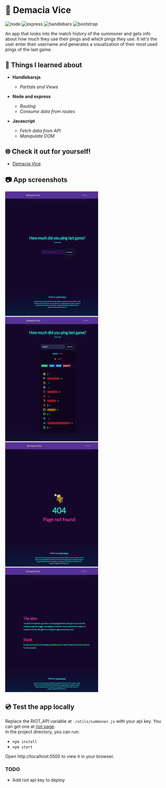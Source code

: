 # 🌴 Demacia Vice 
<img src="https://img.shields.io/badge/Node.js-43853D?style=for-the-badge&logo=node.js&logoColor=white" alt="node" style="max-width: 100%;"> <img src="https://img.shields.io/badge/Express-000000?style=for-the-badge&logo=express&logoColor=white" alt="express" style="max-width: 100%;"> <img src="https://img.shields.io/badge/handlebars-AF4B0C?style=for-the-badge&logo=handlebarsdotjs&logoColor=white" alt="handlebars" style="max-width: 100%;"> <img src="https://img.shields.io/badge/Bootstrap-563D7C?style=for-the-badge&logo=bootstrap&logoColor=white" alt="bootstrap" style="max-width: 100%;">

An app that looks into the match history of the summoner and gets info about how much they use their pings and which pings they use. It let's the user enter their username and generates a visualization of their most used pings of the last game. 

## 🚀 Things I learned about
- **Handlebarsjs**

  - *Partials and Views*

- **Node and express**

  - *Routing*
  - *Consume data from routes*
  
- **Javascript**

  - *Fetch data from API*
  - *Manipulate DOM*
  
## 🌐 Check it out for yourself!
- [Demacia Vice](https://demacia-vice.onrender.com/)

## 📷 App screenshots
<img src="https://github.com/JoelEncinas/Demacia-vice/blob/main/demo_imgs/app_demo1.png" alt="demo" width="300" height="400"> <img src="https://github.com/JoelEncinas/Demacia-vice/blob/main/demo_imgs/app_demo2.png" alt="demo" width="300" height="400"> <img src="https://github.com/JoelEncinas/Demacia-vice/blob/main/demo_imgs/app_demo3.png" alt="demo" width="300" height="400"> <img src="https://github.com/JoelEncinas/Demacia-vice/blob/main/demo_imgs/app_demo4.png" alt="demo" width="300" height="400">

## 💿 Test the app locally

Replace the RIOT_API variable at `./utils/summoner.js` with your api key. You can get one at [riot page](https://developer.riotgames.com/).  
In the project directory, you can run:

- `npm install`
- `npm start`

Open http://localhost:5500 to view it in your browser.

### TODO

- Add riot api key to deploy 
